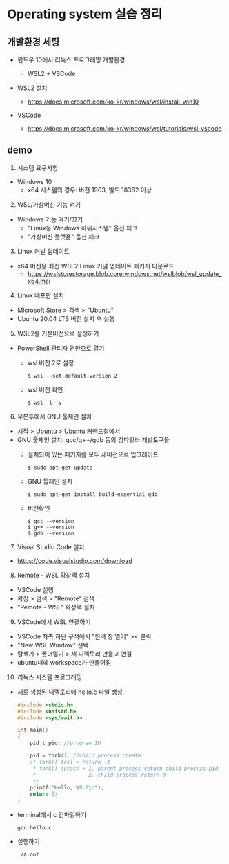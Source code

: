 # Operating system 실습 정리

## 개발환경 세팅
* 윈도우 10에서 리눅스 프로그래밍 개발환경
  * WSL2 + VSCode

* WSL2 설치
  * https://docs.microsoft.com/ko-kr/windows/wsl/install-win10

* VSCode
  * https://docs.microsoft.com/ko-kr/windows/wsl/tutorials/wsl-vscode
  
## demo
1. 시스템 요구사항
  * Windows 10
    * x64 시스템의 경우: 버전 1903, 빌드 18362 이상
  
2. WSL/가상며신 기능 켜기
  * Windows 기능 켜기/끄기
    - "Linux용 Windows 하위시스템" 옵션 체크
    - "가상머신 플랫폼" 옵션 체크

3. Linux 커널 업데이트 
  * x64 머신용 최신 WSL2 Linux 커널 업데이트 패키지 다운로드
    - https://wslstorestorage.blob.core.windows.net/wslblob/wsl_update_x64.msi
    
4. Linux 배포판 설치
  * Microsoft Store > 검색 > "Ubuntu"
  * Ubuntu 20.04 LTS 버전 설치 후 실행

5. WSL2를 기본버전으로 설정하기
  * PowerShell 관리자 권한으로 열기
    - wsl 버전 2로 설정
    
      `$ wsl --set-default-version 2`
    - wsl 버전 확인
    
      `$ wsl -l -v`
    
6. 우분투에서 GNU 툴체인 설치
  * 시작 > Ubuntu > Ubuntu 커맨드창에서 
  * GNU 툴체인 설치: gcc/g++/gdb 등의 컴파일러 개발도구들
    - 설치되어 있는 패키지를 모두 새버전으로 업그래이드 
    
      `$ sudo apt-get update`
    - GNU 툴체인 설치 


      `$ sudo apt-get install build-essential gdb`
      
    - 버전확인
      ```
      $ gcc --version
      $ g++ --version
      $ gdb --version
      ```
      
7. Visual Studio Code 설치
  - https://code.visualstudio.com/download
  
8. Remote - WSL 확장팩 설치
  - VSCode 실행
  - 확장 > 검색 > "Remote" 검색
  - "Remote - WSL" 확장팩 설치
  
9. VSCode에서 WSL 연결하기
  - VSCode 좌측 하단 구석에서 "원격 창 열기" >< 클릭
  - "New WSL Window" 선택
  - 탐색기 > 폴더열기 > 새 디렉토리 만들고 연결
  - ubuntu내에 workspace가 만들어짐

10. 리눅스 시스템 프로그래밍
  - 새로 생성된 디렉토리에 hello.c 파일 생성
    ```c
    #include <stdio.h>
    #include <unistd.h>
    #include <sys/wait.h>

    int main()
    {
        pid_t pid; //program ID

        pid = fork(); //child process create
        /* fork() fail > return -1
         * fork() sucess > 1. parent process return child process pid
         *                 2. child process return 0 
         */
        printf("Hello, WSL!\n");
        return 0;
    }
    ```
  - terminal에서 c 컴파일하기
    
    `gcc hello.c`
  - 실행하기
  
    `./a.out`
    
    
